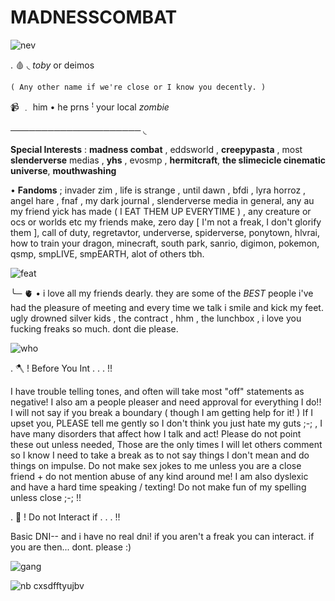 # MADNESSCOMBAT

![nev](https://github.com/user-attachments/assets/a6a43e28-f0f9-46ef-a749-3946fe95109d)


. 🩸      ◟    *toby* or deimos

`( Any other name if we're close or I know you decently. )`

 📹    ﹒  him • he prns 
ꜝ your local *zombie*

───────────────────── ◟ 

 **Special Interests** : **madness combat** , eddsworld , **creepypasta** , most **slenderverse** medias , **yhs** , evosmp , **hermitcraft**, **the slimecicle cinematic universe**, **mouthwashing**

• **Fandoms** ;  invader zim , life is strange , until dawn , bfdi , lyra horroz , angel hare , fnaf , my dark journal , slenderverse media in general, any au my friend yick has made ( I EAT THEM UP EVERYTIME ) , any creature or ocs or worlds etc my friends make, zero day [ I'm not a freak, I don't glorify them ], call of duty, regretavtor, underverse, spiderverse, ponytown, hlvrai, how to train your dragon, minecraft, south park, sanrio, digimon, pokemon, qsmp, smpLIVE, smpEARTH, alot of others tbh.


![feat](https://github.com/user-attachments/assets/6cff2150-607e-4e5d-804b-d800704bcf6b)


╰─ 🫀  • i love all my friends dearly. they are some of the *BEST* people i've had the pleasure of meeting and every time we talk i smile and kick my feet.
ugly drowned silver kids , the contract , hhm , the lunchbox , i love you fucking freaks so much. dont die please.


![who](https://github.com/user-attachments/assets/def1d9f6-898c-4553-aa52-5c82d04ddff7)


. 🪓 ! Before You Int . . . !!


I have trouble telling tones, and often will take most "off" statements as negative! I also am a people pleaser and need approval for everything I do!! I will not say if you break a boundary ( though I am getting help for it! ) If I upset you, PLEASE tell me gently so I don't think you just hate my guts ;-; , I have many disorders that affect how I talk and act! Please do not point these out unless needed, Those are the only times I will let others comment so I know I need to take a break as to not say things I don't mean and do things on impulse. Do not make sex jokes to me unless you are a close friend + do not mention abuse of any kind around me! I am also dyslexic and have a hard time speaking / texting! Do not make fun of my spelling unless close ;-; !!

. 🔪 ! Do not Interact if . . . !!

Basic DNI-- and i have no real dni! if you aren't a freak you can interact. if you are then... dont. please :)


![gang](https://github.com/user-attachments/assets/33694e8d-8a8b-4428-bd7b-71d901f7d456)



![nb cxsdfftyujbv](https://github.com/user-attachments/assets/c1bde724-7a59-4266-b098-73505631b03e)

